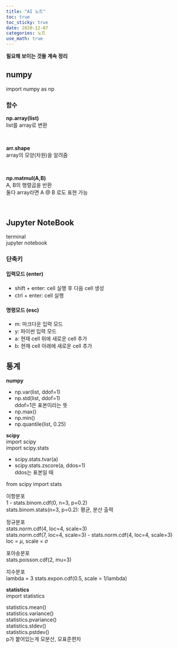 ```yaml
---
title: "AI 노트"
toc: true
toc_sticky: true
date: 2020-12-07
categories: 노트
use_math: true
---
```


**필요해 보이는 것들 계속 정리**  

## numpy

import numpy as np  

### 함수
**np.array(list)**  
list를 array로 변환  
<p>&nbsp;</p>  

**arr.shape**  
array의 모양(차원)을 알려줌  
<p>&nbsp;</p>  

**np.matmul(A,B)**  
A, B의 행렬곱을 반환  
둘다 array라면 A @ B 로도 표현 가능  
<p>&nbsp;</p>  





## Jupyter NoteBook

terminal  
jupyter notebook  

### 단축키  

#### 입력모드 (enter)
- shift + enter: cell 실행 후 다음 cell 생성
- ctrl + enter: cell 실행

#### 명령모드 (esc)  
- m: 마크다운 입력 모드  
- y: 파이썬 입력 모드  
- a: 현재 cell 위에 새로운 cell 추가
- b: 현재 cell 아래에 새로운 cell 추가


## 통계

**numpy**  
- np.var(list, ddof=1)
- np.std(list, ddof=1)  
ddof=1은 표본이라는 뜻  
- np.max()
- np.min()
- np.quantile(list, 0.25)


**scipy**  
import scipy  
import scipy.stats  
- scipy.stats.tvar(a)
- scipy.stats.zscore(a, ddos=1)  
ddos는 표본일 때

from scipy import stats

이항분포  
1 - stats.binom.cdf(0, n=3, p=0.2)  
stats.binom.stats(n=3, p=0.2): 평균, 분산 출력  

정규분포  
stats.norm.cdf(4, loc=4, scale=3)  
stats.norm.cdf(7, loc=4, scale=3) - stats.norm.cdf(4, loc=4, scale=3)  
loc = $\mu$, scale = $\sigma$  

포아송분포  
stats.poisson.cdf(2, mu=3)  

지수분포  
lambda = 3
stats.expon.cdf(0.5, scale = 1/lambda)  

**statistics**  
import statistics  

statistics.mean()  
statistics.variance()  
statistics.pvariance()  
statistics.stdev()  
statistics.pstdev()   
p가 붙어있는게 모분산, 모표준편차  



















